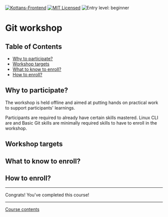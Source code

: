 [![Kottans-Frontend][badge-kottans]][kottans-git]
[![MIT Licensed][badge-mit]][license]
![Entry level: beginner][badge-beginner]

# Git workshop

<!-- START doctoc generated TOC please keep comment here to allow auto update -->
<!-- DON'T EDIT THIS SECTION, INSTEAD RE-RUN doctoc TO UPDATE -->
## Table of Contents

- [Why to participate?](#why-to-participate)
- [Workshop targets](#workshop-targets)
- [What to know to enroll?](#what-to-know-to-enroll)
- [How to enroll?](#how-to-enroll)

<!-- END doctoc generated TOC please keep comment here to allow auto update -->
<!-- generated with [DocToc](https://github.com/thlorenz/doctoc) -->


## Why to participate?

The workshop is held offline and aimed at putting hands on
practical work to support participants' learnings.

Participants are required to already have certain skills mastered.
Linux CLI are and Basic Git skills are minimally required skills
to have to enroll in the workshop.

## Workshop targets

## What to know to enroll?

## How to enroll?

---

Congrats! You've completed this course!

---

[Course contents](../README.md)

[badge-kottans]: https://img.shields.io/badge/%3D(%5E.%5E)%3D-git-yellow.svg
[kottans-git]: https://github.com/kottans/git-course

[badge-mit]: https://img.shields.io/badge/License-MIT-blue.svg
[license]: https://github.com/kottans/git-course/blob/master/LICENSE.md

[badge-beginner]: https://img.shields.io/badge/Entry%20level-beginner-brightgreen.svg
